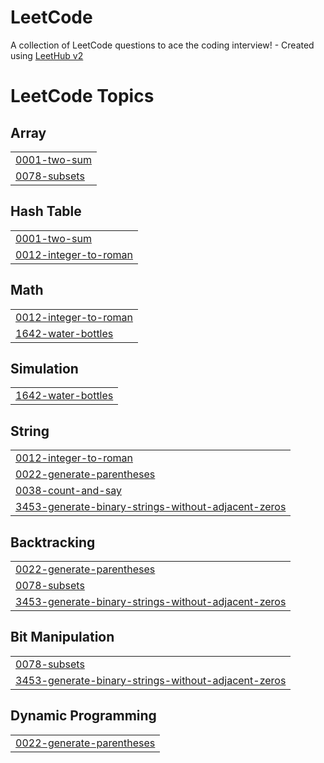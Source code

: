 # LeetCode
A collection of LeetCode questions to ace the coding interview! - Created using [LeetHub v2](https://github.com/arunbhardwaj/LeetHub-2.0)

<!---LeetCode Topics Start-->
# LeetCode Topics
## Array
|  |
| ------- |
| [0001-two-sum](https://github.com/Cyfer-ap/LeetCode/tree/master/0001-two-sum) |
| [0078-subsets](https://github.com/Cyfer-ap/LeetCode/tree/master/0078-subsets) |
## Hash Table
|  |
| ------- |
| [0001-two-sum](https://github.com/Cyfer-ap/LeetCode/tree/master/0001-two-sum) |
| [0012-integer-to-roman](https://github.com/Cyfer-ap/LeetCode/tree/master/0012-integer-to-roman) |
## Math
|  |
| ------- |
| [0012-integer-to-roman](https://github.com/Cyfer-ap/LeetCode/tree/master/0012-integer-to-roman) |
| [1642-water-bottles](https://github.com/Cyfer-ap/LeetCode/tree/master/1642-water-bottles) |
## Simulation
|  |
| ------- |
| [1642-water-bottles](https://github.com/Cyfer-ap/LeetCode/tree/master/1642-water-bottles) |
## String
|  |
| ------- |
| [0012-integer-to-roman](https://github.com/Cyfer-ap/LeetCode/tree/master/0012-integer-to-roman) |
| [0022-generate-parentheses](https://github.com/Cyfer-ap/LeetCode/tree/master/0022-generate-parentheses) |
| [0038-count-and-say](https://github.com/Cyfer-ap/LeetCode/tree/master/0038-count-and-say) |
| [3453-generate-binary-strings-without-adjacent-zeros](https://github.com/Cyfer-ap/LeetCode/tree/master/3453-generate-binary-strings-without-adjacent-zeros) |
## Backtracking
|  |
| ------- |
| [0022-generate-parentheses](https://github.com/Cyfer-ap/LeetCode/tree/master/0022-generate-parentheses) |
| [0078-subsets](https://github.com/Cyfer-ap/LeetCode/tree/master/0078-subsets) |
| [3453-generate-binary-strings-without-adjacent-zeros](https://github.com/Cyfer-ap/LeetCode/tree/master/3453-generate-binary-strings-without-adjacent-zeros) |
## Bit Manipulation
|  |
| ------- |
| [0078-subsets](https://github.com/Cyfer-ap/LeetCode/tree/master/0078-subsets) |
| [3453-generate-binary-strings-without-adjacent-zeros](https://github.com/Cyfer-ap/LeetCode/tree/master/3453-generate-binary-strings-without-adjacent-zeros) |
## Dynamic Programming
|  |
| ------- |
| [0022-generate-parentheses](https://github.com/Cyfer-ap/LeetCode/tree/master/0022-generate-parentheses) |
<!---LeetCode Topics End-->